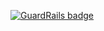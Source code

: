 
[![GuardRails badge](https://badges.production.guardrails.io/bennythejudge/NewsApp3.svg)](https://www.guardrails.io)
